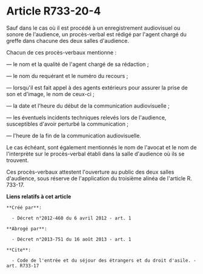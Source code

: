 # Article R733-20-4

Sauf dans le cas où il est procédé à un enregistrement audiovisuel ou sonore de l'audience, un procès-verbal est rédigé par
l'agent chargé du greffe dans chacune des deux salles d'audience. 

Chacun de ces procès-verbaux mentionne : 

― le nom et la qualité de l'agent chargé de sa rédaction ; 

― le nom du requérant et le numéro du recours ; 

― lorsqu'il est fait appel à des agents extérieurs pour assurer la prise de son et d'image, le nom de ceux-ci ; 

― la date et l'heure du début de la communication audiovisuelle ; 

― les éventuels incidents techniques relevés lors de l'audience, susceptibles d'avoir perturbé la communication ; 

― l'heure de la fin de la communication audiovisuelle. 

Le cas échéant, sont également mentionnés le nom de l'avocat et le nom de l'interprète sur le procès-verbal établi dans la
salle d'audience où ils se trouvent. 

Ces procès-verbaux attestent l'ouverture au public des deux salles d'audience, sous réserve de l'application du troisième
alinéa de l'article R. 733-17.

**Liens relatifs à cet article**

	**Créé par**:

	  - Décret n°2012-460 du 6 avril 2012 - art. 1

	**Abrogé par**:

	  - Décret n°2013-751 du 16 août 2013 - art. 1

	**Cite**:

	  - Code de l'entrée et du séjour des étrangers et du droit d'asile. - art. R733-17
